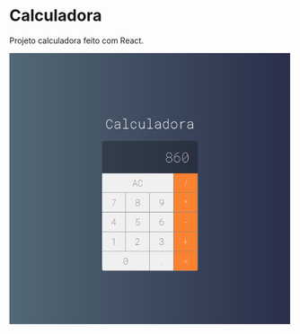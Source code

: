 # Calculadora
Projeto calculadora feito com React.

<p>
  <img align="center" src=".github/Calculadora React App.png" alt="Calculadora React App" width="500" border="0">
</p>